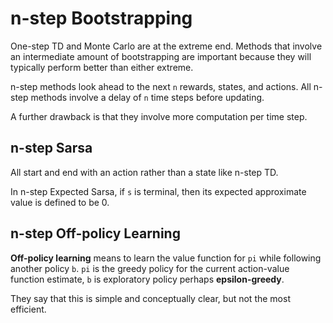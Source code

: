 # n-step Bootstrapping

One-step TD and Monte Carlo are at the extreme end. Methods that involve an intermediate amount of bootstrapping are 
important because they will typically perform better than either extreme.

n-step methods look ahead to the next `n` rewards, states, and actions. All n-step methods involve a delay of `n` time 
steps before updating.

A further drawback is that they involve more computation per time step.

## n-step Sarsa

All start and end with an action rather than a state like n-step TD.

In n-step Expected Sarsa, if `s` is terminal, then its expected approximate value is defined to be 0.

## n-step Off-policy Learning

**Off-policy learning** means to learn the value function for `pi` while following another policy `b`. `pi` is the greedy 
policy for the current action-value function estimate, `b` is exploratory policy perhaps **epsilon-greedy**.

They say that this is simple and conceptually clear, but not the most efficient.






